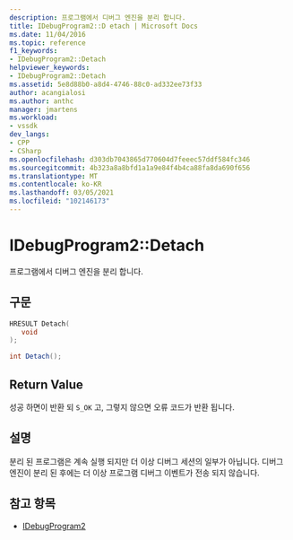 ```yaml
---
description: 프로그램에서 디버그 엔진을 분리 합니다.
title: IDebugProgram2::D etach | Microsoft Docs
ms.date: 11/04/2016
ms.topic: reference
f1_keywords:
- IDebugProgram2::Detach
helpviewer_keywords:
- IDebugProgram2::Detach
ms.assetid: 5e8d88b0-a8d4-4746-88c0-ad332ee73f33
author: acangialosi
ms.author: anthc
manager: jmartens
ms.workload:
- vssdk
dev_langs:
- CPP
- CSharp
ms.openlocfilehash: d303db7043865d770604d7feeec57ddf584fc346
ms.sourcegitcommit: 4b323a8a8bfd1a1a9e84f4b4ca88fa8da690f656
ms.translationtype: MT
ms.contentlocale: ko-KR
ms.lasthandoff: 03/05/2021
ms.locfileid: "102146173"
---
```

# <a name="idebugprogram2detach"></a>IDebugProgram2::Detach
프로그램에서 디버그 엔진을 분리 합니다.

## <a name="syntax"></a>구문

```cpp
HRESULT Detach( 
   void 
);
```

```csharp
int Detach();
```

## <a name="return-value"></a>Return Value
 성공 하면이 반환 되 `S_OK` 고, 그렇지 않으면 오류 코드가 반환 됩니다.

## <a name="remarks"></a>설명
 분리 된 프로그램은 계속 실행 되지만 더 이상 디버그 세션의 일부가 아닙니다. 디버그 엔진이 분리 된 후에는 더 이상 프로그램 디버그 이벤트가 전송 되지 않습니다.

## <a name="see-also"></a>참고 항목
- [IDebugProgram2](../../../extensibility/debugger/reference/idebugprogram2.md)
